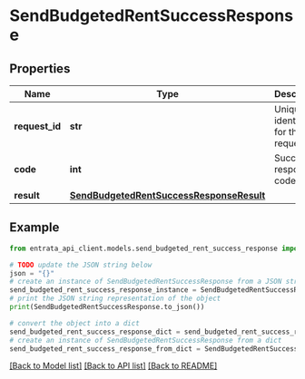 # SendBudgetedRentSuccessResponse


## Properties

Name | Type | Description | Notes
------------ | ------------- | ------------- | -------------
**request_id** | **str** | Unique identifier for the request | 
**code** | **int** | Success response code | 
**result** | [**SendBudgetedRentSuccessResponseResult**](SendBudgetedRentSuccessResponseResult.md) |  | 

## Example

```python
from entrata_api_client.models.send_budgeted_rent_success_response import SendBudgetedRentSuccessResponse

# TODO update the JSON string below
json = "{}"
# create an instance of SendBudgetedRentSuccessResponse from a JSON string
send_budgeted_rent_success_response_instance = SendBudgetedRentSuccessResponse.from_json(json)
# print the JSON string representation of the object
print(SendBudgetedRentSuccessResponse.to_json())

# convert the object into a dict
send_budgeted_rent_success_response_dict = send_budgeted_rent_success_response_instance.to_dict()
# create an instance of SendBudgetedRentSuccessResponse from a dict
send_budgeted_rent_success_response_from_dict = SendBudgetedRentSuccessResponse.from_dict(send_budgeted_rent_success_response_dict)
```
[[Back to Model list]](../README.md#documentation-for-models) [[Back to API list]](../README.md#documentation-for-api-endpoints) [[Back to README]](../README.md)


